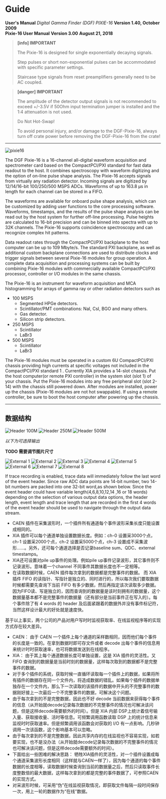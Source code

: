 <!-- README.md --- 
;; 
;; Description: 
;; Author: Hongyi Wu(吴鸿毅)
;; Email: wuhongyi@qq.com 
;; Created: 日 5月 13 15:47:48 2018 (+0800)
;; Last-Updated: 日 10月  7 10:52:08 2018 (+0800)
;;           By: Hongyi Wu(吴鸿毅)
;;     Update #: 14
;; URL: http://wuhongyi.cn -->

# Guide

<!-- toc -->

**User's Manual** *Digital Gamma Finder (DGF) PIXIE-16*  **Version 1.40, October 2009**  
**Pixie-16 User Manual**  **Version 3.00**  **August 21, 2018**


> **[info] IMPORTANT**
>
> The Pixie-16 is designed for single exponentially decaying signals. 
>
> Step pulses or short non-exponential pulses can be accommodated with specific parameter settings. 
>
> Staircase type signals from reset preamplifiers generally need to be AC coupled.

> **[danger] IMPORTANT**
>
> The amplitude of the detector output signals is not recommended to exceed +/-3.5V if 50Ohm input termination jumper is installed and the 1:4 attenuation is not used.
>
> Do Not Hot-Swap!
>
> To avoid personal injury, and/or damage to the DGF-Pixie-16, always turn off crate power before removing the DGF-Pixie-16 from the crate!



----



![pixie16](/img/pixie16.jpg)

The DGF Pixie-16 is a 16-channel all-digital waveform acquisition and spectrometer card based on the CompactPCI/PXI standard for fast data readout to the host. It combines spectroscopy with waveform digitizing and the option of on-line pulse shape analysis. The Pixie-16 accepts signals from virtually any radiation detector. Incoming signals are digitized by 12/14/16-bit 100/250/500 MSPS ADCs. Waveforms of up to 163.8 μs in length for each channel can be stored in a FIFO.

The waveforms are available for onboard pulse shape analysis, which can be customized by adding user functions to the core processing software. Waveforms, timestamps, and the results of the pulse shape analysis can be read out by the host system for further off-line processing. Pulse heights are calculated to 16-bit precision and can be binned into spectra with up to 32K channels. The Pixie-16 supports coincidence spectroscopy and can recognize complex hit patterns.


Data readout rates through the CompactPCI/PXI backplane to the host computer can be up to 109 Mbyte/s. The standard PXI backplane, as well as additional custom backplane connections are used to distribute clocks and trigger signals between several Pixie-16 modules for group operation. A complete data acquisition and processing systems can be built by combining Pixie-16 modules with commercially available CompactPCI/PXI processor, controller or I/O modules in the same chassis.


The Pixie-16 is an instrument for waveform acquisition and MCA histogramming for arrays of gamma ray or other radiation detectors such as

- 100 MSPS
	- Segmented HPGe detectors.
	- Scintillator/PMT combinations: NaI, CsI, BGO and many others.
	- Gas detector.
	- Silicon strip detectors.
- 250 MSPS
	- Scintillator
	- LaBr3
- 500 MSPS
	- Scintillator
	- LaBr3





The Pixie-16 modules must be operated in a custom 6U CompactPCI/PXI chassis providing high currents at specific voltages not included in the CompactPCI/PXI standard 1 . Currently XIA provides a 14-slot chassis. Put the host computer(or remote PXI controller) in the system slot (slot 1) of your chassis. Put the Pixie-16 modules into any free peripheral slot (slot 2-14) with the chassis still powered down. After modules are installed, power up the chassis (Pixie-16 modules are not hot swappable). If using a remote controller, be sure to boot the host computer after powering up the chassis.



----

## 数据结构


![Header 100M](/img/data_100M.PNG)
![Header 250M](/img/data_250M.PNG)
![Header 500M](/img/data_500M.PNG)

*以下为可选择输出*

**TODO 需要调节图片尺寸**

![External 1](/img/data_ex1.PNG)
![External 2](/img/data_ex2.PNG)
![External 3](/img/data_ex3.PNG)
![External 4](/img/data_ex4.PNG)
![External 5](/img/data_ex5.PNG)
![External 6](/img/data_ex6.PNG)
![External 7](/img/data_ex7.PNG)
![External 8](/img/data_ex8.PNG)

If trace recording is enabled, trace data will immediately follow the last word of the event header. Since raw ADC data points are 14-bit number, two 14-bit numbers are packed into one 32-bit word,as shown below. Since the event header could have variable length(4,6,8,10,12,14 ,16 or 18 words) depending on the selection of various output data options, the header length, event length and trace length that are recorded in the first 4 words of the event header should be used to navigate through the output data stream.



- CAEN 插件在采集波形时，一个插件所有通道每个事件波形采集长度只能设置成相同的。
- XIA 插件可以每个通道单独设置数据长度。例如：ch-0 设置采3000个点，ch-1 设置采2000个点，ch-2 设置采5000个点，ch-3 设置成不采集波形……。另外，还可每个通道选择是否记录baseline sum、QDC、external timestamps。
- XIA还可设置对pile up事件的处理。例如pile up事件记录波形，其它事件则不记录波形。意味着一个channel 不同事件其数据长度也不一定相等。
- 在读取数据时候，CAEN 插件每次拿到的数据都是完整事件的数据。 而 XIA 插件 FIFO 的读指针、写指针是独立的、同时进行的，所以每次我们要取数据时候都需要先查询下当前 FIFO 有多少数据，然后再指定该次读取多少数据。因为FIFO读、写是独立的，因而查询到的数据量是该时刻拥有的数据量，这个数据量基本都不是完整事件的数据量（还有部分是当前事件正在写入的）。每个事件除了有 4 words 的 header 及后面紧跟着的数据外并没有事件标记符，当然这样设计最大的好处就是速度快。



基于以上事实，两个公司的产品对用户写时时监视获取率、在线监视程序等的实现方式存在较大差异。
- CAEN： 由于 CAEN 一个插件上每个通道的采样数相同，因而他们每个事件的长度是一致的。在拿到数据时即可存文件或者 decode 出每个事件的信息用来统计时时获取速率，也可将数据发送到在线程序。
- XIA： 由于其上每个通道数据长度可单独设置，这是 XIA 插件的灵活性。又 FIFO 查询到的数据量是当前时刻的数据量，这样每次取到的数据都不是完整事件的数据。
- 对于多个插件的系统，获取时候一直循环读取每一个插件上的数据，如果将所有插件的数据存在同一个文件内，将造成数据的错乱。如果每个插件的数据单独存在一个文件内，那么下一次读取的该插件的数据中开头的不完整事件的数据刚好接上一次最后一个不完整事件的数据，可解决这个问题。
- 由于每次拿到的不是完整数据，因此也不好 decode 当前数据来获得每个事件的信息（从开始就decode记录每次数据的不完整事件的情况也可解决该问题，但是这样decode需要额外的时间）。但是 XIA 内部 DSP上统计着信号输入量、获取接收量、活时等信息。可频繁调用函数读取 DSP 上的统计信息来监视时时获取速率。但是频繁调用该函数会对获取的 I/O 有一点影响。几秒钟调用一次该函数，这个影响基本可以忽略。
- 由于每次拿到的不是完整数据，因此共享内存的在线监视也不容易实现，如若要实现，也不是没办法（从开始就decode记录每次数据的不完整事件的情况也可解决该问题，但是这样decode需要额外的时间）。
- 下面给出一些困难的解决思路： 牺牲XIA插件的灵活性，对一个插件设置成每个通道采集波形长度相同（这样就与CAEN一样了），因为每个通道的每个事件数据的长度相等，读取数据时候查询到当前的数据量之后，然后只读取事件长度整数倍的最大数据，这样每次拿到的都是完整的事件数据了，可参照CAEN的实现方式。
- 对采波形时候，可采用“伪”在线监视获取情况，即获取文件每隔一段时间保存一次，用上一轮的数据作为“在线”数据。


<!-- README.md ends here -->
